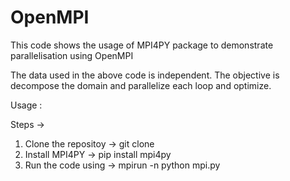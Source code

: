 # OpenMPI

This code shows the usage of MPI4PY package to demonstrate parallelisation using OpenMPI

The data used in the above code is independent. The objective is decompose the domain and parallelize each loop and optimize.

Usage :

Steps ->

1. Clone the repositoy -> git clone <git-repo-url>
2. Install MPI4PY -> pip install mpi4py
3. Run the code using -> mpirun -n <number of cores> python mpi.py

